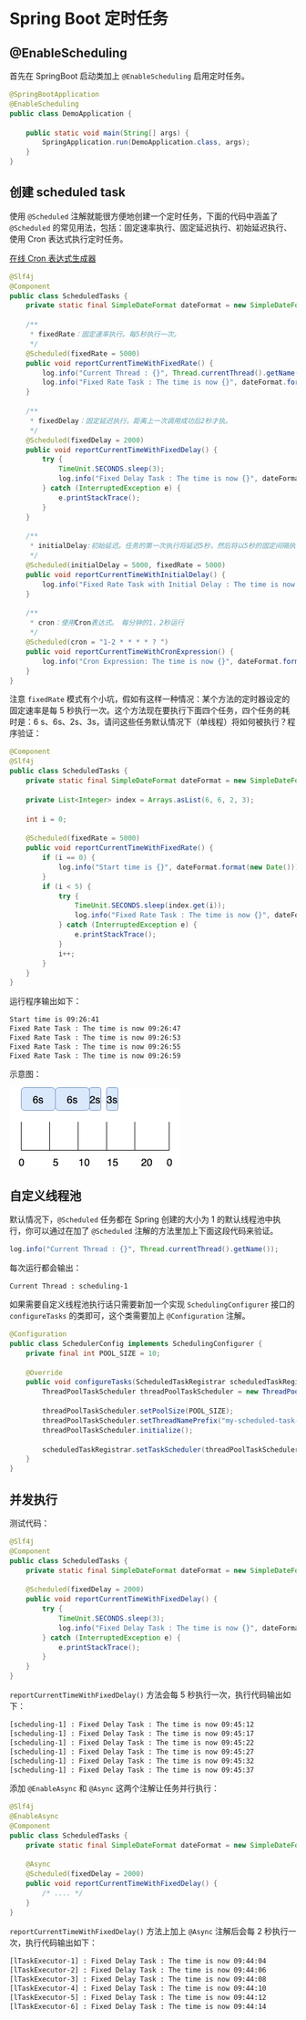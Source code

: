# Spring Boot 定时任务

## @EnableScheduling

首先在 SpringBoot 启动类加上 `@EnableScheduling` 启用定时任务。

```java
@SpringBootApplication
@EnableScheduling
public class DemoApplication {

    public static void main(String[] args) {
        SpringApplication.run(DemoApplication.class, args);
    }
}
```

## 创建 scheduled task

使用 `@Scheduled` 注解就能很方便地创建一个定时任务，下面的代码中涵盖了 `@Scheduled` 的常见用法，包括：固定速率执行、固定延迟执行、初始延迟执行、使用 Cron 表达式执行定时任务。

[在线 Cron 表达式生成器](http://cron.qqe2.com/)

```java
@Slf4j
@Component
public class ScheduledTasks {
    private static final SimpleDateFormat dateFormat = new SimpleDateFormat("HH:mm:ss");

    /**
     * fixedRate：固定速率执行。每5秒执行一次。
     */
    @Scheduled(fixedRate = 5000)
    public void reportCurrentTimeWithFixedRate() {
        log.info("Current Thread : {}", Thread.currentThread().getName());
        log.info("Fixed Rate Task : The time is now {}", dateFormat.format(new Date()));
    }

    /**
     * fixedDelay：固定延迟执行。距离上一次调用成功后2秒才执。
     */
    @Scheduled(fixedDelay = 2000)
    public void reportCurrentTimeWithFixedDelay() {
        try {
            TimeUnit.SECONDS.sleep(3);
            log.info("Fixed Delay Task : The time is now {}", dateFormat.format(new Date()));
        } catch (InterruptedException e) {
            e.printStackTrace();
        }
    }

    /**
     * initialDelay:初始延迟。任务的第一次执行将延迟5秒，然后将以5秒的固定间隔执行。
     */
    @Scheduled(initialDelay = 5000, fixedRate = 5000)
    public void reportCurrentTimeWithInitialDelay() {
        log.info("Fixed Rate Task with Initial Delay : The time is now {}", dateFormat.format(new Date()));
    }

    /**
     * cron：使用Cron表达式。　每分钟的1，2秒运行
     */
    @Scheduled(cron = "1-2 * * * * ? ")
    public void reportCurrentTimeWithCronExpression() {
        log.info("Cron Expression: The time is now {}", dateFormat.format(new Date()));
    }
}
```

注意 `fixedRate` 模式有个小坑，假如有这样一种情况：某个方法的定时器设定的固定速率是每 5 秒执行一次。这个方法现在要执行下面四个任务，四个任务的耗时是：6 s、6s、2s、3s，请问这些任务默认情况下（单线程）将如何被执行？程序验证：

```java
@Component
@Slf4j
public class ScheduledTasks {
    private static final SimpleDateFormat dateFormat = new SimpleDateFormat("HH:mm:ss");

    private List<Integer> index = Arrays.asList(6, 6, 2, 3);

    int i = 0;

    @Scheduled(fixedRate = 5000)
    public void reportCurrentTimeWithFixedRate() {
        if (i == 0) {
            log.info("Start time is {}", dateFormat.format(new Date()));
        }
        if (i < 5) {
            try {
                TimeUnit.SECONDS.sleep(index.get(i));
                log.info("Fixed Rate Task : The time is now {}", dateFormat.format(new Date()));
            } catch (InterruptedException e) {
                e.printStackTrace();
            }
            i++;
        }
    }
}
```

运行程序输出如下：

```
Start time is 09:26:41
Fixed Rate Task : The time is now 09:26:47
Fixed Rate Task : The time is now 09:26:53
Fixed Rate Task : The time is now 09:26:55
Fixed Rate Task : The time is now 09:26:59
```

示意图：

![fixedRate](https://raw.githubusercontent.com/chanshiyucx/yoi/master/2019/SpringBoot-定时任务/fixedRate.png)

## 自定义线程池

默认情况下，`@Scheduled` 任务都在 Spring 创建的大小为 1 的默认线程池中执行，你可以通过在加了 `@Scheduled` 注解的方法里加上下面这段代码来验证。

```java
log.info("Current Thread : {}", Thread.currentThread().getName());
```

每次运行都会输出：

```
Current Thread : scheduling-1
```

如果需要自定义线程池执行话只需要新加一个实现 `SchedulingConfigurer` 接口的 `configureTasks` 的类即可，这个类需要加上 `@Configuration` 注解。

```java
@Configuration
public class SchedulerConfig implements SchedulingConfigurer {
    private final int POOL_SIZE = 10;

    @Override
    public void configureTasks(ScheduledTaskRegistrar scheduledTaskRegistrar) {
        ThreadPoolTaskScheduler threadPoolTaskScheduler = new ThreadPoolTaskScheduler();

        threadPoolTaskScheduler.setPoolSize(POOL_SIZE);
        threadPoolTaskScheduler.setThreadNamePrefix("my-scheduled-task-pool-");
        threadPoolTaskScheduler.initialize();

        scheduledTaskRegistrar.setTaskScheduler(threadPoolTaskScheduler);
    }
}
```

## 并发执行

测试代码：

```java
@Slf4j
@Component
public class ScheduledTasks {
    private static final SimpleDateFormat dateFormat = new SimpleDateFormat("HH:mm:ss");

    @Scheduled(fixedDelay = 2000)
    public void reportCurrentTimeWithFixedDelay() {
        try {
            TimeUnit.SECONDS.sleep(3);
            log.info("Fixed Delay Task : The time is now {}", dateFormat.format(new Date()));
        } catch (InterruptedException e) {
            e.printStackTrace();
        }
    }
}
```

`reportCurrentTimeWithFixedDelay()` 方法会每 5 秒执行一次，执行代码输出如下：

```
[scheduling-1] : Fixed Delay Task : The time is now 09:45:12
[scheduling-1] : Fixed Delay Task : The time is now 09:45:17
[scheduling-1] : Fixed Delay Task : The time is now 09:45:22
[scheduling-1] : Fixed Delay Task : The time is now 09:45:27
[scheduling-1] : Fixed Delay Task : The time is now 09:45:32
[scheduling-1] : Fixed Delay Task : The time is now 09:45:37
```

添加 `@EnableAsync` 和 `@Async` 这两个注解让任务并行执行：

```java
@Slf4j
@EnableAsync
@Component
public class ScheduledTasks {
    private static final SimpleDateFormat dateFormat = new SimpleDateFormat("HH:mm:ss");

    @Async
    @Scheduled(fixedDelay = 2000)
    public void reportCurrentTimeWithFixedDelay() {
        /* .... */
    }
}
```

`reportCurrentTimeWithFixedDelay()` 方法上加上 `@Async` 注解后会每 2 秒执行一次，执行代码输出如下：

```
[lTaskExecutor-1] : Fixed Delay Task : The time is now 09:44:04
[lTaskExecutor-2] : Fixed Delay Task : The time is now 09:44:06
[lTaskExecutor-3] : Fixed Delay Task : The time is now 09:44:08
[lTaskExecutor-4] : Fixed Delay Task : The time is now 09:44:10
[lTaskExecutor-5] : Fixed Delay Task : The time is now 09:44:12
[lTaskExecutor-6] : Fixed Delay Task : The time is now 09:44:14
```

